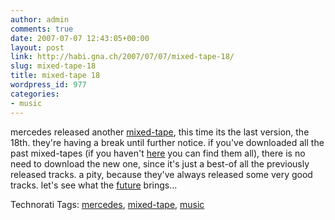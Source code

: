 ```yaml
---
author: admin
comments: true
date: 2007-07-07 12:43:05+00:00
layout: post
link: http://habi.gna.ch/2007/07/07/mixed-tape-18/
slug: mixed-tape-18
title: mixed-tape 18
wordpress_id: 977
categories:
- music
---
```


mercedes released another [mixed-tape](http://www.mixed-tape.com), this time its the last version, the 18th. they're having a break until further notice. if you've downloaded all the past mixed-tapes (if you haven't [here](http://broadcast.sexy-admin.de/) you can find them all), there is no need to download the new one, since it's just a best-of all the previously released tracks.
a pity, because they've always released some very good tracks. let's see what the [future](http://www.mixed-tape.com/forum/) brings...


Technorati Tags: [mercedes](http://www.technorati.com/tag/mercedes), [mixed-tape](http://www.technorati.com/tag/mixed-tape), [music](http://www.technorati.com/tag/music)
